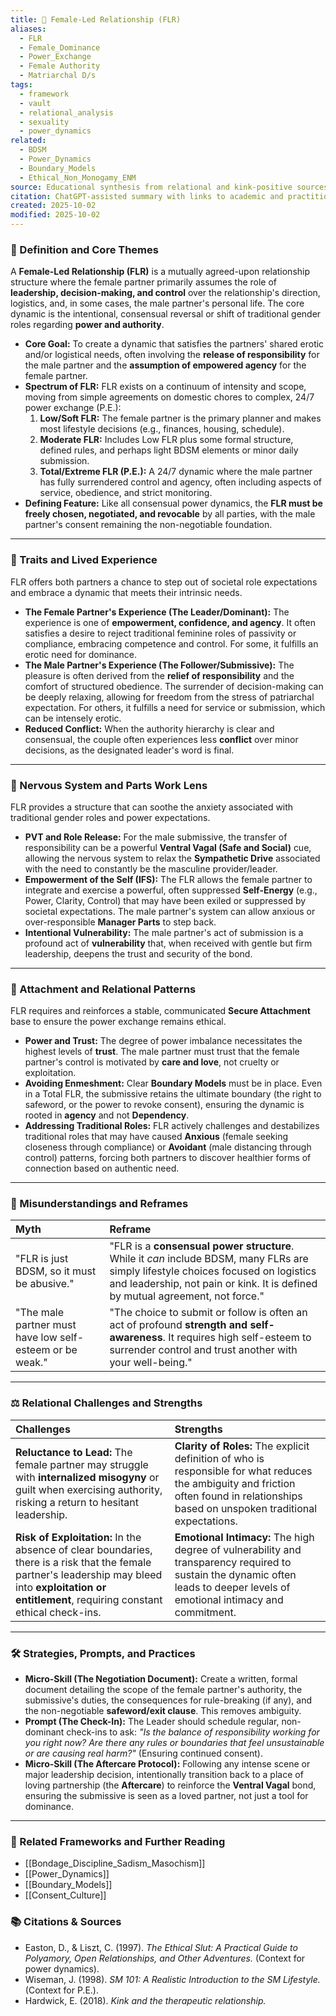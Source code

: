 ```yaml
---
title: 👑 Female-Led Relationship (FLR)
aliases:
  - FLR
  - Female_Dominance
  - Power_Exchange
  - Female Authority
  - Matriarchal D/s
tags:
  - framework
  - vault
  - relational_analysis
  - sexuality
  - power_dynamics
related:
  - BDSM
  - Power_Dynamics
  - Boundary_Models
  - Ethical_Non_Monogamy_ENM
source: Educational synthesis from relational and kink-positive sources
citation: ChatGPT-assisted summary with links to academic and practitioner materials
created: 2025-10-02
modified: 2025-10-02
---
```


<!-- @format -->

### 🧩 Definition and Core Themes

A **Female-Led Relationship (FLR)** is a mutually agreed-upon relationship structure
where the female partner primarily assumes the role of **leadership, decision-making,
and control** over the relationship's direction, logistics, and, in some cases, the male
partner's personal life. The core dynamic is the intentional, consensual reversal or
shift of traditional gender roles regarding **power and authority**.

- **Core Goal:** To create a dynamic that satisfies the partners' shared erotic and/or
  logistical needs, often involving the **release of responsibility** for the male
  partner and the **assumption of empowered agency** for the female partner.
- **Spectrum of FLR:** FLR exists on a continuum of intensity and scope, moving from
  simple agreements on domestic chores to complex, 24/7 power exchange (P.E.):
  1.  **Low/Soft FLR:** The female partner is the primary planner and makes most
      lifestyle decisions (e.g., finances, housing, schedule).
  2.  **Moderate FLR:** Includes Low FLR plus some formal structure, defined rules, and
      perhaps light BDSM elements or minor daily submission.
  3.  **Total/Extreme FLR (P.E.):** A 24/7 dynamic where the male partner has fully
      surrendered control and agency, often including aspects of service, obedience, and
      strict monitoring.
- **Defining Feature:** Like all consensual power dynamics, the **FLR must be freely
  chosen, negotiated, and revocable** by all parties, with the male partner's consent
  remaining the non-negotiable foundation.

---

### 🌿 Traits and Lived Experience

FLR offers both partners a chance to step out of societal role expectations and embrace
a dynamic that meets their intrinsic needs.

- **The Female Partner's Experience (The Leader/Dominant):** The experience is one of
  **empowerment, confidence, and agency**. It often satisfies a desire to reject
  traditional feminine roles of passivity or compliance, embracing competence and
  control. For some, it fulfills an erotic need for dominance.
- **The Male Partner's Experience (The Follower/Submissive):** The pleasure is often
  derived from the **relief of responsibility** and the comfort of structured obedience.
  The surrender of decision-making can be deeply relaxing, allowing for freedom from the
  stress of patriarchal expectation. For others, it fulfills a need for service or
  submission, which can be intensely erotic.
- **Reduced Conflict:** When the authority hierarchy is clear and consensual, the couple
  often experiences less **conflict** over minor decisions, as the designated leader's
  word is final.

---

### 🧠 Nervous System and Parts Work Lens

FLR provides a structure that can soothe the anxiety associated with traditional gender
roles and power expectations.

- **PVT and Role Release:** For the male submissive, the transfer of responsibility can
  be a powerful **Ventral Vagal (Safe and Social)** cue, allowing the nervous system to
  relax the **Sympathetic Drive** associated with the need to constantly be the
  masculine provider/leader.
- **Empowerment of the Self (IFS):** The FLR allows the female partner to integrate and
  exercise a powerful, often suppressed **Self-Energy** (e.g., Power, Clarity, Control)
  that may have been exiled or suppressed by societal expectations. The male partner's
  system can allow anxious or over-responsible **Manager Parts** to step back.
- **Intentional Vulnerability:** The male partner's act of submission is a profound act
  of **vulnerability** that, when received with gentle but firm leadership, deepens the
  trust and security of the bond.

---

### 💞 Attachment and Relational Patterns

FLR requires and reinforces a stable, communicated **Secure Attachment** base to ensure
the power exchange remains ethical.

- **Power and Trust:** The degree of power imbalance necessitates the highest levels of
  **trust**. The male partner must trust that the female partner's control is motivated
  by **care and love**, not cruelty or exploitation.
- **Avoiding Enmeshment:** Clear **Boundary Models** must be in place. Even in a Total
  FLR, the submissive retains the ultimate boundary (the right to safeword, or the power
  to revoke consent), ensuring the dynamic is rooted in **agency** and not
  **Dependency**.
- **Addressing Traditional Roles:** FLR actively challenges and destabilizes traditional
  roles that may have caused **Anxious** (female seeking closeness through compliance)
  or **Avoidant** (male distancing through control) patterns, forcing both partners to
  discover healthier forms of connection based on authentic need.

---

### 🔄 Misunderstandings and Reframes

| Myth                                                     | Reframe                                                                                                                                                                                                             |
| :------------------------------------------------------- | :------------------------------------------------------------------------------------------------------------------------------------------------------------------------------------------------------------------ |
| "FLR is just BDSM, so it must be abusive."               | "FLR is a **consensual power structure**. While it _can_ include BDSM, many FLRs are simply lifestyle choices focused on logistics and leadership, not pain or kink. It is defined by mutual agreement, not force." |
| "The male partner must have low self-esteem or be weak." | "The choice to submit or follow is often an act of profound **strength and self-awareness**. It requires high self-esteem to surrender control and trust another with your well-being."                             |

---

### ⚖️ Relational Challenges and Strengths

| Challenges                                                                                                                                                                                               | Strengths                                                                                                                                                                                |
| :------------------------------------------------------------------------------------------------------------------------------------------------------------------------------------------------------- | :--------------------------------------------------------------------------------------------------------------------------------------------------------------------------------------- |
| **Reluctance to Lead:** The female partner may struggle with **internalized misogyny** or guilt when exercising authority, risking a return to hesitant leadership.                                      | **Clarity of Roles:** The explicit definition of who is responsible for what reduces the ambiguity and friction often found in relationships based on unspoken traditional expectations. |
| **Risk of Exploitation:** In the absence of clear boundaries, there is a risk that the female partner's leadership may bleed into **exploitation or entitlement**, requiring constant ethical check-ins. | **Emotional Intimacy:** The high degree of vulnerability and transparency required to sustain the dynamic often leads to deeper levels of emotional intimacy and commitment.             |

---

### 🛠️ Strategies, Prompts, and Practices

- **Micro-Skill (The Negotiation Document):** Create a written, formal document
  detailing the scope of the female partner's authority, the submissive's duties, the
  consequences for rule-breaking (if any), and the non-negotiable **safeword/exit
  clause**. This removes ambiguity.
- **Prompt (The Check-In):** The Leader should schedule regular, non-dominant check-ins
  to ask: _"Is the balance of responsibility working for you right now? Are there any
  rules or boundaries that feel unsustainable or are causing real harm?"_ (Ensuring
  continued consent).
- **Micro-Skill (The Aftercare Protocol):** Following any intense scene or major
  leadership decision, intentionally transition back to a place of loving partnership
  (the **Aftercare**) to reinforce the **Ventral Vagal** bond, ensuring the submissive
  is seen as a loved partner, not just a tool for dominance.

---

### 🔗 Related Frameworks and Further Reading

- [[Bondage_Discipline_Sadism_Masochism]]
- [[Power_Dynamics]]
- [[Boundary_Models]]
- [[Consent_Culture]]

### 📚 Citations & Sources

- Easton, D., & Liszt, C. (1997). _The Ethical Slut: A Practical Guide to Polyamory,
  Open Relationships, and Other Adventures._ (Context for power dynamics).
- Wiseman, J. (1998). _SM 101: A Realistic Introduction to the SM Lifestyle._ (Context
  for P.E.).
- Hardwick, E. (2018). _Kink and the therapeutic relationship._
